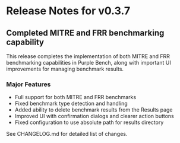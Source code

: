 # Release Notes for v0.3.7

## Completed MITRE and FRR benchmarking capability

This release completes the implementation of both MITRE and FRR benchmarking capabilities in Purple Bench, along with important UI improvements for managing benchmark results.

### Major Features
- Full support for both MITRE and FRR benchmarks
- Fixed benchmark type detection and handling
- Added ability to delete benchmark results from the Results page
- Improved UI with confirmation dialogs and clearer action buttons
- Fixed configuration to use absolute path for results directory

See CHANGELOG.md for detailed list of changes.